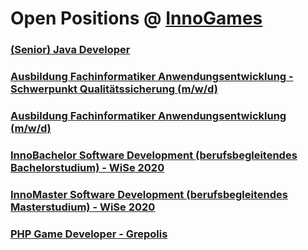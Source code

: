 # Open Positions @ [InnoGames](https://www.innogames.com/career/detail/job?s=github_jobs_repo)

### [\(Senior\) Java Developer](senior-java-developer.md)
### [Ausbildung Fachinformatiker Anwendungsentwicklung - Schwerpunkt Qualitätssicherung \(m/w/d\)](ausbildung-fachinformatiker-anwendungsentwicklung-schwerpunkt-qualitätssicherung-m-w-d.md)
### [Ausbildung Fachinformatiker Anwendungsentwicklung \(m/w/d\)](ausbildung-fachinformatiker-anwendungsentwicklung-m-w-d.md)
### [InnoBachelor Software Development \(berufsbegleitendes Bachelorstudium\) - WiSe 2020](innobachelor-software-development-berufsbegleitendes-bachelorstudium-wise-2020.md)
### [InnoMaster Software Development \(berufsbegleitendes Masterstudium\) - WiSe 2020](innomaster-software-development-berufsbegleitendes-masterstudium-wise-2020.md)
### [PHP Game Developer - Grepolis](php-game-developer-grepolis.md)
